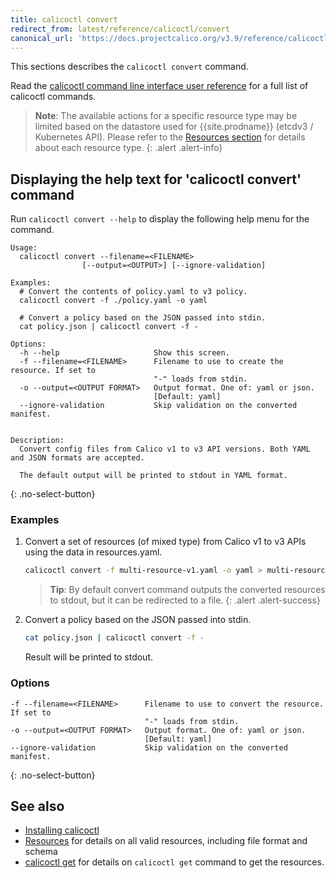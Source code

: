```yaml
---
title: calicoctl convert
redirect_from: latest/reference/calicoctl/convert
canonical_url: 'https://docs.projectcalico.org/v3.9/reference/calicoctl/convert'
---
```


This sections describes the `calicoctl convert` command.

Read the [calicoctl command line interface user reference]({{site.baseurl}}/{{page.version}}/reference/calicoctl/)
for a full list of calicoctl commands.

> **Note**: The available actions for a specific resource type may be
> limited based on the datastore used for {{site.prodname}} (etcdv3 / Kubernetes API).
> Please refer to the
> [Resources section]({{site.baseurl}}/{{page.version}}/reference/resources/)
> for details about each resource type.
{: .alert .alert-info}


## Displaying the help text for 'calicoctl convert' command

Run `calicoctl convert --help` to display the following help menu for the
command.

```
Usage:
  calicoctl convert --filename=<FILENAME>
                [--output=<OUTPUT>] [--ignore-validation]

Examples:
  # Convert the contents of policy.yaml to v3 policy.
  calicoctl convert -f ./policy.yaml -o yaml

  # Convert a policy based on the JSON passed into stdin.
  cat policy.json | calicoctl convert -f -

Options:
  -h --help                     Show this screen.
  -f --filename=<FILENAME>      Filename to use to create the resource. If set to
                                "-" loads from stdin.
  -o --output=<OUTPUT FORMAT>   Output format. One of: yaml or json.
                                [Default: yaml]
  --ignore-validation           Skip validation on the converted manifest.


Description:
  Convert config files from Calico v1 to v3 API versions. Both YAML and JSON formats are accepted.

  The default output will be printed to stdout in YAML format.
```
{: .no-select-button}

### Examples

1. Convert a set of resources (of mixed type) from Calico v1 to v3 APIs using the data in resources.yaml.

   ```bash
   calicoctl convert -f multi-resource-v1.yaml -o yaml > multi-resource-v3.yaml
   ```
   > **Tip**: By default convert command outputs the converted resources to stdout, but it can be redirected to a file.
   {: .alert .alert-success}

1. Convert a policy based on the JSON passed into stdin.

   ```bash
   cat policy.json | calicoctl convert -f -
   ```
   Result will be printed to stdout.

### Options

```
-f --filename=<FILENAME>      Filename to use to convert the resource.  If set to
                              "-" loads from stdin.
-o --output=<OUTPUT FORMAT>   Output format. One of: yaml or json.
                              [Default: yaml]
--ignore-validation           Skip validation on the converted manifest.
```
{: .no-select-button}


## See also

-  [Installing calicoctl]({{site.baseurl}}/{{page.version}}/getting-started/calicoctl/install)
-  [Resources]({{site.baseurl}}/{{page.version}}/reference/resources/) for details on all valid resources, including file format
   and schema
-  [calicoctl get]({{site.baseurl}}/{{page.version}}/reference/calicoctl/get) for details on `calicoctl get` command to get the resources.
